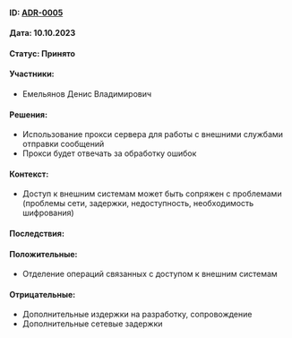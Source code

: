 #### ID: [ADR-0005](ADR-0005.md)

#### Дата: 10.10.2023

#### Статус: Принято

#### Участники:
* Емельянов Денис Владимирович

#### Решения:
* Использование прокси сервера для работы с внешними службами отправки сообщений
* Прокси будет отвечать за обработку ошибок

#### Контекст:
* Доступ к внешним системам может быть сопряжен с проблемами (проблемы сети, задержки, недоступность, необходимость шифрования)

#### Последствия:

#### Положительные:
* Отделение операций связанных с доступом к внешним системам

#### Отрицательные:
* Дополнительные издержки на разработку, сопровождение
* Дополнительные сетевые задержки